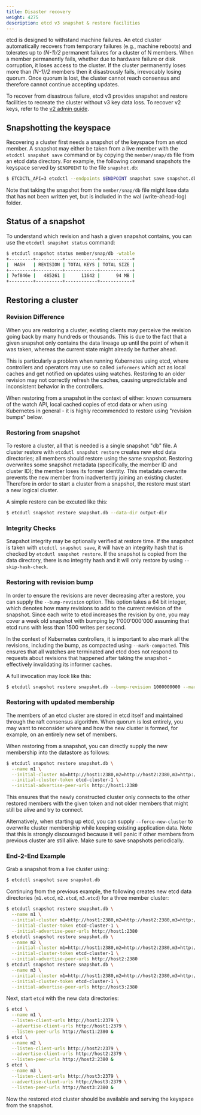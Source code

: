 ```yaml
---
title: Disaster recovery
weight: 4275
description: etcd v3 snapshot & restore facilities
---
```


etcd is designed to withstand machine failures. An etcd cluster automatically recovers from temporary failures (e.g., machine reboots) and tolerates up to *(N-1)/2* permanent failures for a cluster of N members. When a member permanently fails, whether due to hardware failure or disk corruption, it loses access to the cluster. If the cluster permanently loses more than *(N-1)/2* members then it disastrously fails, irrevocably losing quorum. Once quorum is lost, the cluster cannot reach consensus and therefore cannot continue accepting updates.

To recover from disastrous failure, etcd v3 provides snapshot and restore facilities to recreate the cluster without v3 key data loss. To recover v2 keys, refer to the [v2 admin guide][v2_recover].

[v2_recover]: /docs/v2.3/admin_guide#disaster-recovery

## Snapshotting the keyspace

Recovering a cluster first needs a snapshot of the keyspace from an etcd member. A snapshot may either be taken from a live member with the `etcdctl snapshot save` command or by copying the `member/snap/db` file from an etcd data directory. For example, the following command snapshots the keyspace served by `$ENDPOINT` to the file `snapshot.db`:

```sh
$ ETCDCTL_API=3 etcdctl --endpoints $ENDPOINT snapshot save snapshot.db
```

Note that taking the snapshot from the `member/snap/db` file might lose data that has not been written yet, but is included in the wal (write-ahead-log) folder.

## Status of a snapshot

To understand which revision and hash a given snapshot contains, you can use the `etcdutl snapshot status` command:

```sh
$ etcdutl snapshot status member/snap/db -wtable
+---------+----------+------------+------------+
|  HASH   | REVISION | TOTAL KEYS | TOTAL SIZE |
+---------+----------+------------+------------+
| 7ef846e |   485261 |      11642 |      94 MB |
+---------+----------+------------+------------+
```

## Restoring a cluster

### Revision Difference

When you are restoring a cluster, existing clients may perceive the revision going back by many hundreds or thousands. This is due to the fact that a given snapshot only contains the data lineage up until the point of when it was taken, whereas the current state might already be further ahead.

This is particularly a problem when running Kubernetes using etcd, where controllers and operators may use so called `informers` which act as local caches and get notified on updates using watches. Restoring to an older revision may not correctly refresh the caches, causing unpredictable and inconsistent behavior in the controllers.

When restoring from a snapshot in the context of either: known consumers of the watch API, local cached copies of etcd data or when using Kubernetes in general - it is highly recommended to restore using "revision bumps" below. 

### Restoring from snapshot

To restore a cluster, all that is needed is a single snapshot "db" file. A cluster restore with `etcdutl snapshot restore` creates new etcd data directories; all members should restore using the same snapshot. Restoring overwrites some snapshot metadata (specifically, the member ID and cluster ID); the member loses its former identity. This metadata overwrite prevents the new member from inadvertently joining an existing cluster. Therefore in order to start a cluster from a snapshot, the restore must start a new logical cluster.

A simple restore can be excuted like this:

```sh
$ etcdutl snapshot restore snapshot.db --data-dir output-dir
```

### Integrity Checks

Snapshot integrity may be optionally verified at restore time. If the snapshot is taken with `etcdctl snapshot save`, it will have an integrity hash that is checked by `etcdutl snapshot restore`. If the snapshot is copied from the data directory, there is no integrity hash and it will only restore by using `--skip-hash-check`.


### Restoring with revision bump

In order to ensure the revisions are never decreasing after a restore, you can supply the `--bump-revision` option. This option takes a 64 bit integer, which denotes how many revisions to add to the current revision of the snapshot. Since each write to etcd increases the revision by one, you may cover a week old snapshot with bumping by 1'000'000'000 assuming that etcd runs with less than 1500 writes per second. 

In the context of Kubernetes controllers, it is important to also mark all the revisions, including the bump, as compacted using `--mark-compacted`. This ensures that all watches are terminated and etcd does not respond to requests about revisions that happened after taking the snapshot - effectively invalidating its informer caches. 

A full invocation may look like this:

```sh
$ etcdutl snapshot restore snapshot.db --bump-revision 1000000000 --mark-compacted --data-dir output-dir
```

### Restoring with updated membership

The members of an etcd cluster are stored in etcd itself and maintained through the raft consensus algorithm. When quorum is lost entirely, you may want to reconsider where and how the new cluster is formed, for example, on an entirely new set of members.

When restoring from a snapshot, you can directly supply the new membership into the datastore as follows:

```sh
$ etcdutl snapshot restore snapshot.db \
  --name m1 \
  --initial-cluster m1=http://host1:2380,m2=http://host2:2380,m3=http://host3:2380 \
  --initial-cluster-token etcd-cluster-1 \
  --initial-advertise-peer-urls http://host1:2380
```

This ensures that the newly constructed cluster only connects to the other restored members with the given token and not older members that might still be alive and try to connect.

Alternatively, when starting up etcd, you can supply `--force-new-cluster` to overwrite cluster membership while keeping existing application data. Note that this is strongly discouraged because it will panic if other members from previous cluster are still alive. Make sure to save snapshots periodically.


### End-2-End Example

Grab a snapshot from a live cluster using:

```sh
$ etcdctl snapshot save snapshot.db
```

Continuing from the previous example, the following creates new etcd data directories (`m1.etcd`, `m2.etcd`, `m3.etcd`) for a three member cluster:

```sh
$ etcdutl snapshot restore snapshot.db \
  --name m1 \
  --initial-cluster m1=http://host1:2380,m2=http://host2:2380,m3=http://host3:2380 \
  --initial-cluster-token etcd-cluster-1 \
  --initial-advertise-peer-urls http://host1:2380
$ etcdutl snapshot restore snapshot.db \
  --name m2 \
  --initial-cluster m1=http://host1:2380,m2=http://host2:2380,m3=http://host3:2380 \
  --initial-cluster-token etcd-cluster-1 \
  --initial-advertise-peer-urls http://host2:2380
$ etcdutl snapshot restore snapshot.db \
  --name m3 \
  --initial-cluster m1=http://host1:2380,m2=http://host2:2380,m3=http://host3:2380 \
  --initial-cluster-token etcd-cluster-1 \
  --initial-advertise-peer-urls http://host3:2380
```

Next, start `etcd` with the new data directories:

```sh
$ etcd \
  --name m1 \
  --listen-client-urls http://host1:2379 \
  --advertise-client-urls http://host1:2379 \
  --listen-peer-urls http://host1:2380 &
$ etcd \
  --name m2 \
  --listen-client-urls http://host2:2379 \
  --advertise-client-urls http://host2:2379 \
  --listen-peer-urls http://host2:2380 &
$ etcd \
  --name m3 \
  --listen-client-urls http://host3:2379 \
  --advertise-client-urls http://host3:2379 \
  --listen-peer-urls http://host3:2380 &
```

Now the restored etcd cluster should be available and serving the keyspace from the snapshot.
